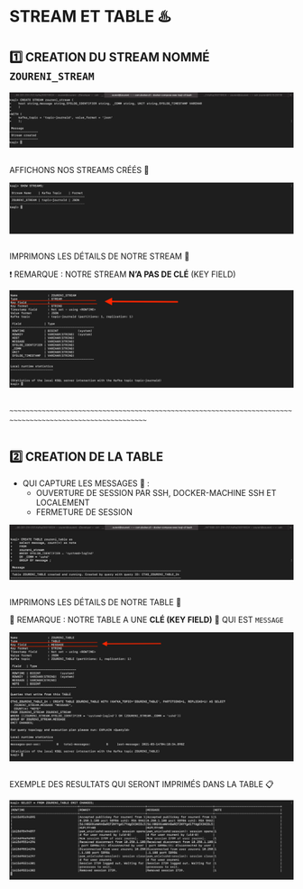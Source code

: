 # STREAM ET TABLE :hotsprings:

## :one: CREATION DU STREAM NOMMÉ `ZOURENI_STREAM`

![image](images/ZOURENI_STREAM.png)
```
```

AFFICHONS NOS STREAMS CRÉÉS :page_facing_up:

![image](images/STREAMS.png)
```
```

IMPRIMONS LES DÉTAILS DE NOTRE STREAM :page_with_curl:

:heavy_exclamation_mark: REMARQUE : NOTRE STREAM **N’A PAS DE CLÉ** (KEY FIELD)

![image](images/DESCRIBE_STREAM.png)
```
```

`~~~~~~~~~~~~~~~~~~~~~~~~~~~~~~~~~~~~~~~~~~~~~~~~~~~~~~~~~~~~~~~~~~~~~~~~~~~~~~~~~~~~~~~~~~~~~~~~~~~~~~~~`
```
```

## :two: CREATION DE LA TABLE 

- QUI CAPTURE LES MESSAGES :incoming_envelope: :
   - OUVERTURE DE SESSION PAR SSH, DOCKER-MACHINE SSH ET LOCALEMENT
   - FERMETURE DE SESSION

![image](images/ZOURENI_TABLE.png)
```
```

IMPRIMONS LES DÉTAILS DE NOTRE TABLE :page_with_curl:

:rotating_light: REMARQUE : NOTRE TABLE A UNE **CLÉ (KEY FIELD)** :key: QUI EST `MESSAGE`

![image](images/DESCRIBE_TABLE.png)
```
```
EXEMPLE DES RESULTATS QUI SERONT IMPRIMÉS DANS LA TABLE :clipboard:

![image](images/RESULTAT_TABLE.png)
